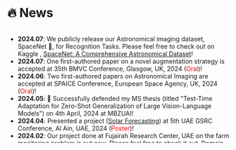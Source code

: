 # 🔥 News

<style>
  .scrollable {
    max-height: 260px; /* 设置最大高度 */
    overflow-y: scroll; /* 设置垂直滚动条 */
  }
</style>

<div class="scrollable">
  <ul>
    <!-- New stuff to add here  -->
    <li><strong>2024.07</strong>: We publicly release our Astronomical imaging dataset, SpaceNet 🚀, for Recognition Tasks. Please feel free to check out on Kaggle , <a href="https://www.kaggle.com/datasets/razaimam45/spacenet-an-optimally-distributed-astronomy-data/">SpaceNet: A Comprehensive Astronomical Dataset</a>!</li>
    <li><strong>2024.07</strong>: One first-authored paper on a novel augmentation strategy is accepted at 35th BMVC Conference, Glasgow, UK, 2024 (<font color="red">Oral</font>)!</li>
    <li><strong>2024.06</strong>: Two first-authored papers on Astronomical Imaging are accepted at SPAICE Conference, European Space Agency, UK, 2024 (<font color="red">Oral</font>)!</li>
    <li><strong>2024.05</strong>: 🎉 Successfully defended my MS thesis (titled "Test-Time Adaptation for Zero-Shot Generalization of Large Vision-Language Models") on 4th April, 2024 at MBZUAI!</li>
    <li><strong>2024.04</strong>: Presented a project (<a href="https://github.com/Razaimam45/COMPARATIVE-EVALUATION-OF-MACHINE-AND-DEEP-LEARNING-ALGORITHMS-FOR-SOLAR-RADIATION-PREDICTION">Solar Forecasting</a>) at 5th UAE GSRC Conference, Al Ain, UAE, 2024 (<font color="red">Poster</font>)!</li>
    <li><strong>2024.02</strong>: Our project done at Fujairah Research Center, UAE on the farm monitoring problem is out now. Please feel free to check it out, <a href="https://arxiv.org/abs/2402.07059">Domain Adaptable Fine-Tune Distillation Framework For Advancing Farm Surveillance</a>.</li>
    <li><strong>2023.11</strong>: Please feel free to review the project I recently presented at PlanetX Challenge hosted by UAE Space Agency at COP28, <a href="https://arxiv.org/">FLARE: A Fusion of Feature-Learning, Prompt-driven Diffusion, and Augmented Resolution Enhancement in Astronomy</a>.</li>
    <li><strong>2023.10</strong>: One paper is accepted by 42nd ICCE, Las Vegas, USA, 2024 (<font color="red">Poster</font>)!</li>
    <li><strong>2023.10</strong>: Please feel free to review our recent project, <a href="https://arxiv.org/abs/2401.06957">EVOKE: Emotion Enabled Virtual Avatar Mapping
    Using Optimized Knowledge Distillation</a>.</li>
    <li><strong>2023.09</strong>: One first-authored paper is accepted by DART Workshop, MICCAI, 2023 (<font color="red">Poster</font>)! </li>
    <li><strong>2023.07</strong>: 🎉 I completed my internship at Fujairah Research Center, UAE.</li>
    <li><strong>2023.07</strong>: One first-authored paper is accepted by 27th MIUA, Scotland, 2023 (<font color="red">Abstract</font>)! </li>
    <li><strong>2023.05</strong>: One first-authored paper is accepted by Epistemic AI Workshop, 39th UAI Conference, 2023 (<font color="red">Poster</font>)!</li>
    <li><strong>2022.10</strong>: Please feel free to review our accepted journal article on recommender systems and filter bubbles, <a href="https://doi.org/10.1002/widm.1512">Filter bubbles in recommender systems: Fact or Fallacy—A systematic review</a>.</li>
    <li><strong>2022.06</strong>: 🎉 I graduated from Aligarh Muslim University with First-Class Honours.</li>
    <!-- <li><strong>2023.02</strong>: One first-authored paper is accepted by DART Workshop, MICCAI, 2023! (<font color="red">Highlight; 2.5% acceptance rate </font>)!</li> -->
  </ul>
</div>




  

